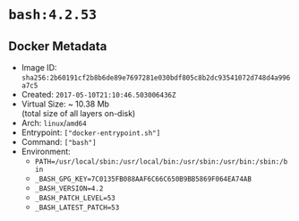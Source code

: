 # `bash:4.2.53`

## Docker Metadata

- Image ID: `sha256:2b60191cf2b8b6de89e7697281e030bdf805c8b2dc93541072d748d4a996a7c5`
- Created: `2017-05-10T21:10:46.503006436Z`
- Virtual Size: ~ 10.38 Mb  
  (total size of all layers on-disk)
- Arch: `linux`/`amd64`
- Entrypoint: `["docker-entrypoint.sh"]`
- Command: `["bash"]`
- Environment:
  - `PATH=/usr/local/sbin:/usr/local/bin:/usr/sbin:/usr/bin:/sbin:/bin`
  - `_BASH_GPG_KEY=7C0135FB088AAF6C66C650B9BB5869F064EA74AB`
  - `_BASH_VERSION=4.2`
  - `_BASH_PATCH_LEVEL=53`
  - `_BASH_LATEST_PATCH=53`
